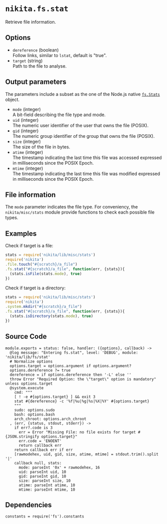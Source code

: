 
# `nikita.fs.stat`

Retrieve file information.

## Options

* `dereference` (boolean)   
  Follow links, similar to `lstat`, default is "true".
* `target` (string)   
  Path to the file to analyse.

## Output parameters

The parameters include a subset as the one of the Node.js native 
[`fs.Stats`](https://nodejs.org/api/fs.html#fs_class_fs_stats) object.

* `mode` (integer)   
  A bit-field describing the file type and mode.
* `uid` (integer)   
  The numeric user identifier of the user that owns the file (POSIX).
* `gid` (integer)   
  The numeric group identifier of the group that owns the file (POSIX).
* `size` (integer)   
  The size of the file in bytes.
* `atime` (integer)   
  The timestamp indicating the last time this file was accessed expressed in milliseconds since the POSIX Epoch.
* `mtime` (integer)   
  The timestamp indicating the last time this file was modified expressed in milliseconds since the POSIX Epoch.

## File information

The `mode` parameter indicates the file type. For conveniency, the 
`nikita/misc/stats` module provide functions to check each possible file types.

## Examples

Check if target is a file:

```js
stats = require('nikita/lib/misc/stats')
require('nikita')
.file.touch("#{scratch}/a_file")
.fs.stat("#{scratch}/a_file", function(err, {stats}){
  (stats.isFile(stats.mode), true)
})
```

Check if target is a directory:

```js
stats = require('nikita/lib/misc/stats')
require('nikita')
.system.mkdir("#{scratch}/a_file")
.fs.stat("#{scratch}/a_file", function(err, {stats}){
  (stats.isDirectory(stats.mode), true)
})
```

## Source Code

    module.exports = status: false, handler: ({options}, callback) ->
      @log message: "Entering fs.stat", level: 'DEBUG', module: 'nikita/lib/fs/stat'
      # Normalize options
      options.target = options.argument if options.argument?
      options.dereference ?= true
      dereference = if options.dereference then '-L' else ''
      throw Error "Required Option: the \"target\" option is mandatory" unless options.target
      @system.execute
        cmd: """
        [ ! -e #{options.target} ] && exit 3
        stat #{dereference} -c '%f|%u|%g|%s|%X|%Y' #{options.target}
        """
        sudo: options.sudo
        bash: options.bash
        arch_chroot: options.arch_chroot
      , (err, {status, stdout, stderr}) ->
        if err?.code is 3
          err = Error "Missing File: no file exists for target #{JSON.stringify options.target}"
          err.code = 'ENOENT'
          return callback err
        return callback err if err
        [rawmodehex, uid, gid, size, atime, mtime] = stdout.trim().split '|'
        callback null, stats:
          mode: parseInt '0x' + rawmodehex, 16
          uid: parseInt uid, 10
          gid: parseInt gid, 10
          size: parseInt size, 10
          atime: parseInt atime, 10
          mtime: parseInt mtime, 10

## Dependencies

    constants = require('fs').constants
